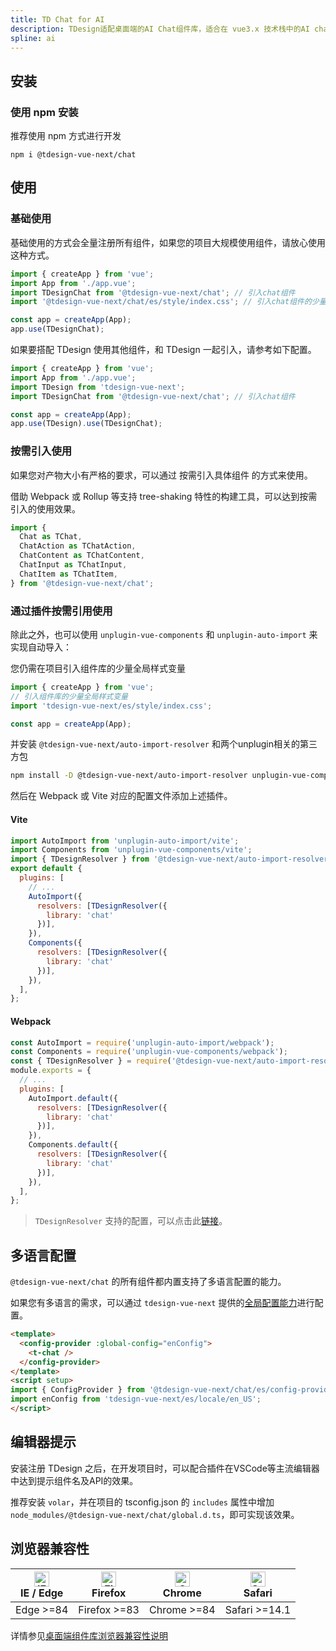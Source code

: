 ```yaml
---
title: TD Chat for AI
description: TDesign适配桌面端的AI Chat组件库，适合在 vue3.x 技术栈中的AI chat组件。后续将推出适用于React技术栈的chat组件。
spline: ai
---
```


## 安装

### 使用 npm 安装

推荐使用 npm 方式进行开发

```shell
npm i @tdesign-vue-next/chat
```

## 使用

### 基础使用

基础使用的方式会全量注册所有组件，如果您的项目大规模使用组件，请放心使用这种方式。

```js
import { createApp } from 'vue';
import App from './app.vue';
import TDesignChat from '@tdesign-vue-next/chat'; // 引入chat组件
import '@tdesign-vue-next/chat/es/style/index.css'; // 引入chat组件的少量全局样式变量

const app = createApp(App);
app.use(TDesignChat);
```

如果要搭配 TDesign 使用其他组件，和 TDesign 一起引入，请参考如下配置。

```js
import { createApp } from 'vue';
import App from './app.vue';
import TDesign from 'tdesign-vue-next';
import TDesignChat from '@tdesign-vue-next/chat'; // 引入chat组件

const app = createApp(App);
app.use(TDesign).use(TDesignChat);
```

### 按需引入使用

如果您对产物大小有严格的要求，可以通过 按需引入具体组件 的方式来使用。

借助 Webpack 或 Rollup 等支持 tree-shaking 特性的构建工具，可以达到按需引入的使用效果。

```js
import {
  Chat as TChat,
  ChatAction as TChatAction,
  ChatContent as TChatContent,
  ChatInput as TChatInput,
  ChatItem as TChatItem,
} from '@tdesign-vue-next/chat';
```

### 通过插件按需引用使用

除此之外，也可以使用 `unplugin-vue-components` 和 `unplugin-auto-import` 来实现自动导入：

您仍需在项目引入组件库的少量全局样式变量

```js
import { createApp } from 'vue';
// 引入组件库的少量全局样式变量
import 'tdesign-vue-next/es/style/index.css';

const app = createApp(App);
```

并安装 `@tdesign-vue-next/auto-import-resolver` 和两个unplugin相关的第三方包

```bash
npm install -D @tdesign-vue-next/auto-import-resolver unplugin-vue-components unplugin-auto-import
```

然后在 Webpack 或 Vite 对应的配置文件添加上述插件。

#### Vite

```js
import AutoImport from 'unplugin-auto-import/vite';
import Components from 'unplugin-vue-components/vite';
import { TDesignResolver } from '@tdesign-vue-next/auto-import-resolver';
export default {
  plugins: [
    // ...
    AutoImport({
      resolvers: [TDesignResolver({
        library: 'chat'
      })],
    }),
    Components({
      resolvers: [TDesignResolver({
        library: 'chat'
      })],
    }),
  ],
};
```

#### Webpack

```js
const AutoImport = require('unplugin-auto-import/webpack');
const Components = require('unplugin-vue-components/webpack');
const { TDesignResolver } = require('@tdesign-vue-next/auto-import-resolver');
module.exports = {
  // ...
  plugins: [
    AutoImport.default({
      resolvers: [TDesignResolver({
        library: 'chat'
      })],
    }),
    Components.default({
      resolvers: [TDesignResolver({
        library: 'chat'
      })],
    }),
  ],
};
```

> `TDesignResolver` 支持的配置，可以点击此[链接](https://github.com/Tencent/tdesign-vue-next/blob/develop/packages/auto-import-resolver/README.md#%E9%80%89%E9%A1%B9)。

## 多语言配置

`@tdesign-vue-next/chat` 的所有组件都内置支持了多语言配置的能力。

如果您有多语言的需求，可以通过 `tdesign-vue-next` 提供的[全局配置能力](https://tdesign.tencent.com/vue-next/components/config-provider#%E5%9B%BD%E9%99%85%E5%8C%96%E9%85%8D%E7%BD%AE)进行配置。

```html
<template>
  <config-provider :global-config="enConfig">
    <t-chat />
  </config-provider>
</template>
<script setup>
import { ConfigProvider } from '@tdesign-vue-next/chat/es/config-provider';
import enConfig from 'tdesign-vue-next/es/locale/en_US';
</script>
```

## 编辑器提示

安装注册 TDesign 之后，在开发项目时，可以配合插件在VSCode等主流编辑器中达到提示组件名及API的效果。

推荐安装 `volar`，并在项目的 tsconfig.json 的 `includes` 属性中增加`node_modules/@tdesign-vue-next/chat/global.d.ts`，即可实现该效果。

## 浏览器兼容性

| [<img src="https://tdesign.gtimg.com/docs/edge_48x48.png" alt="IE / Edge" width="24px" height="24px" />](http://godban.github.io/browsers-support-badges/)<br/> IE / Edge | [<img src="https://tdesign.gtimg.com/docs/firefox_48x48.png" alt="Firefox" width="24px" height="24px" />](http://godban.github.io/browsers-support-badges/)<br/>Firefox | [<img src="https://tdesign.gtimg.com/docs/chrome_48x48.png" alt="Chrome" width="24px" height="24px" />](http://godban.github.io/browsers-support-badges/)<br/>Chrome | [<img src="https://tdesign.gtimg.com/docs/safari_48x48.png" alt="Safari" width="24px" height="24px" />](http://godban.github.io/browsers-support-badges/)<br/>Safari |
| ------------------------------------------------------------------------------------------------------------------------------------------------------------------------- | ----------------------------------------------------------------------------------------------------------------------------------------------------------------------- | -------------------------------------------------------------------------------------------------------------------------------------------------------------------- | -------------------------------------------------------------------------------------------------------------------------------------------------------------------- |
| Edge >=84                                                                                                                                                                 | Firefox >=83                                                                                                                                                            | Chrome >=84                                                                                                                                                          | Safari >=14.1                                                                                                                                                        |

详情参见[桌面端组件库浏览器兼容性说明](https://github.com/Tencent/tdesign/wiki/%E6%A1%8C%E9%9D%A2%E7%AB%AF%E7%BB%84%E4%BB%B6%E5%BA%93%E6%B5%8F%E8%A7%88%E5%99%A8%E5%85%BC%E5%AE%B9%E6%80%A7%E8%AF%B4%E6%98%8E)

